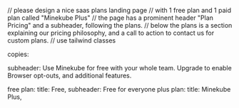 // please design a nice saas plans landing page
// with 1 free plan and 1 paid plan called "Minekube Plus"
// the page has a prominent header "Plan Pricing" and a subheader, following the plans.
// below the plans is a section explaining our pricing philosophy, and a call to action to contact us for custom plans.
// use tailwind classes

copies:

subheader:
Use Minekube for free with your whole team.
Upgrade to enable Browser opt-outs, and additional features.

free plan: title: Free, subheader: Free for everyone
plus plan: title: Minekube Plus,